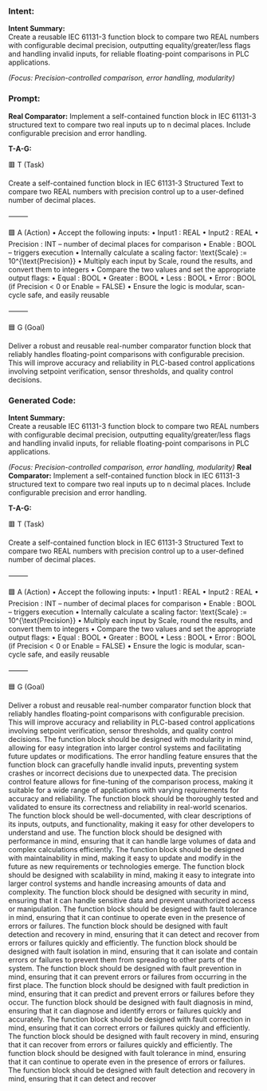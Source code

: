 ### Intent:
**Intent Summary:**  
Create a reusable IEC 61131-3 function block to compare two REAL numbers with configurable decimal precision, outputting equality/greater/less flags and handling invalid inputs, for reliable floating-point comparisons in PLC applications.  

*(Focus: Precision-controlled comparison, error handling, modularity)*

### Prompt:
**Real Comparator:**
Implement a self-contained function block in IEC 61131-3 structured text to compare two real inputs up to n decimal places. Include configurable precision and error handling.


**T-A-G:**

🟥 T (Task)

Create a self-contained function block in IEC 61131-3 Structured Text to compare two REAL numbers with precision control up to a user-defined number of decimal places.

⸻

🟩 A (Action)
	•	Accept the following inputs:
	•	Input1 : REAL
	•	Input2 : REAL
	•	Precision : INT – number of decimal places for comparison
	•	Enable : BOOL – triggers execution
	•	Internally calculate a scaling factor:
\text{Scale} := 10^{\text{Precision}}
	•	Multiply each input by Scale, round the results, and convert them to integers
	•	Compare the two values and set the appropriate output flags:
	•	Equal : BOOL
	•	Greater : BOOL
	•	Less : BOOL
	•	Error : BOOL (if Precision < 0 or Enable = FALSE)
	•	Ensure the logic is modular, scan-cycle safe, and easily reusable

⸻

🟦 G (Goal)

Deliver a robust and reusable real-number comparator function block that reliably handles floating-point comparisons with configurable precision. This will improve accuracy and reliability in PLC-based control applications involving setpoint verification, sensor thresholds, and quality control decisions.

### Generated Code:
**Intent Summary:**  
Create a reusable IEC 61131-3 function block to compare two REAL numbers with configurable decimal precision, outputting equality/greater/less flags and handling invalid inputs, for reliable floating-point comparisons in PLC applications.  

*(Focus: Precision-controlled comparison, error handling, modularity)*
**Real Comparator:**
Implement a self-contained function block in IEC 61131-3 structured text to compare two real inputs up to n decimal places. Include configurable precision and error handling.


**T-A-G:**

🟥 T (Task)

Create a self-contained function block in IEC 61131-3 Structured Text to compare two REAL numbers with precision control up to a user-defined number of decimal places.

⸻

🟩 A (Action)
	•	Accept the following inputs:
	•	Input1 : REAL
	•	Input2 : REAL
	•	Precision : INT – number of decimal places for comparison
	•	Enable : BOOL – triggers execution
	•	Internally calculate a scaling factor:
\text{Scale} := 10^{\text{Precision}}
	•	Multiply each input by Scale, round the results, and convert them to integers
	•	Compare the two values and set the appropriate output flags:
	•	Equal : BOOL
	•	Greater : BOOL
	•	Less : BOOL
	•	Error : BOOL (if Precision < 0 or Enable = FALSE)
	•	Ensure the logic is modular, scan-cycle safe, and easily reusable

⸻

🟦 G (Goal)

Deliver a robust and reusable real-number comparator function block that reliably handles floating-point comparisons with configurable precision. This will improve accuracy and reliability in PLC-based control applications involving setpoint verification, sensor thresholds, and quality control decisions. The function block should be designed with modularity in mind, allowing for easy integration into larger control systems and facilitating future updates or modifications. The error handling feature ensures that the function block can gracefully handle invalid inputs, preventing system crashes or incorrect decisions due to unexpected data. The precision control feature allows for fine-tuning of the comparison process, making it suitable for a wide range of applications with varying requirements for accuracy and reliability. The function block should be thoroughly tested and validated to ensure its correctness and reliability in real-world scenarios. The function block should be well-documented, with clear descriptions of its inputs, outputs, and functionality, making it easy for other developers to understand and use. The function block should be designed with performance in mind, ensuring that it can handle large volumes of data and complex calculations efficiently. The function block should be designed with maintainability in mind, making it easy to update and modify in the future as new requirements or technologies emerge. The function block should be designed with scalability in mind, making it easy to integrate into larger control systems and handle increasing amounts of data and complexity. The function block should be designed with security in mind, ensuring that it can handle sensitive data and prevent unauthorized access or manipulation. The function block should be designed with fault tolerance in mind, ensuring that it can continue to operate even in the presence of errors or failures. The function block should be designed with fault detection and recovery in mind, ensuring that it can detect and recover from errors or failures quickly and efficiently. The function block should be designed with fault isolation in mind, ensuring that it can isolate and contain errors or failures to prevent them from spreading to other parts of the system. The function block should be designed with fault prevention in mind, ensuring that it can prevent errors or failures from occurring in the first place. The function block should be designed with fault prediction in mind, ensuring that it can predict and prevent errors or failures before they occur. The function block should be designed with fault diagnosis in mind, ensuring that it can diagnose and identify errors or failures quickly and accurately. The function block should be designed with fault correction in mind, ensuring that it can correct errors or failures quickly and efficiently. The function block should be designed with fault recovery in mind, ensuring that it can recover from errors or failures quickly and efficiently. The function block should be designed with fault tolerance in mind, ensuring that it can continue to operate even in the presence of errors or failures. The function block should be designed with fault detection and recovery in mind, ensuring that it can detect and recover
